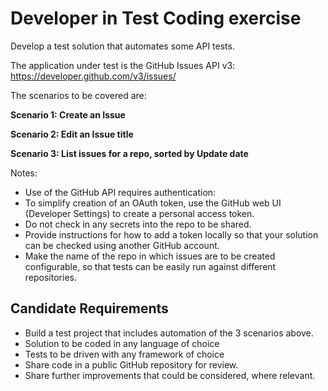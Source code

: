 # Developer in Test Coding exercise

Develop a test solution that automates some API tests.

The application under test is the GitHub Issues API v3: https://developer.github.com/v3/issues/

The scenarios to be covered are:

**Scenario 1: Create an Issue**

**Scenario 2: Edit an Issue title**

**Scenario 3: List issues for a repo, sorted by Update date**

Notes:
- Use of the GitHub API requires authentication:
- To simplify creation of an OAuth token, use the GitHub web UI (Developer Settings) to create a personal access token.
- Do not check in any secrets into the repo to be shared.
- Provide instructions for how to add a token locally so that your solution can be checked using another GitHub account.
- Make the name of the repo in which issues are to be created configurable, so that tests can be easily run against different repositories.

## Candidate Requirements

- Build a test project that includes automation of the 3 scenarios above.
- Solution to be coded in any language of choice
- Tests to be driven with any framework of choice
- Share code in a public GitHub repository for review.
- Share further improvements that could be considered, where relevant.
